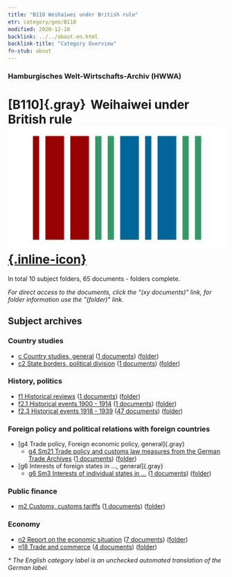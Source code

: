 ```yaml
---
title: "B110 Weihaiwei under British rule"
etr: category/geo/B110
modified: 2020-12-18
backlink: ../../about.en.html
backlink-title: "Category Overview"
fn-stub: about
---
```


### Hamburgisches Welt-Wirtschafts-Archiv (HWWA)
# [B110]{.gray}&#8201; Weihaiwei under British rule&#160; [![Wikidata item](/images/Wikidata-logo.svg){.inline-icon}](http://www.wikidata.org/entity/Q15939896)





In total 10 subject folders, 65 documents - folders complete.

_For direct access to the documents, click the "(xy documents)" link, for folder information use the "(folder)" link._

## Subject archives



### Country studies

- [c Country studies, general](../../../subject/about.en.html#c) (<a href="https://dfg-viewer.de/show/?tx_dlf[id]=https://pm20.zbw.eu/mets/sh/1412xx/141271/1441xx/144199/public.mets.en.xml" target="_blank">1 documents</a>) ([folder](http://purl.org/pressemappe20/folder/sh/141271,144199))
- [c2 State borders, political division](../../../subject/about.en.html#c2) (<a href="https://dfg-viewer.de/show/?tx_dlf[id]=https://pm20.zbw.eu/mets/sh/1412xx/141271/1442xx/144202/public.mets.en.xml" target="_blank">1 documents</a>) ([folder](http://purl.org/pressemappe20/folder/sh/141271,144202))

### History, politics

- [f1 Historical reviews](../../../subject/about.en.html#f1) (<a href="https://dfg-viewer.de/show/?tx_dlf[id]=https://pm20.zbw.eu/mets/sh/1412xx/141271/1442xx/144283/public.mets.en.xml" target="_blank">1 documents</a>) ([folder](http://purl.org/pressemappe20/folder/sh/141271,144283))
- [f2.1 Historical events 1900 - 1914](../../../subject/about.en.html#f2.1) (<a href="https://dfg-viewer.de/show/?tx_dlf[id]=https://pm20.zbw.eu/mets/sh/1412xx/141271/1813xx/181392/public.mets.en.xml" target="_blank">1 documents</a>) ([folder](http://purl.org/pressemappe20/folder/sh/141271,181392))
- [f2.3 Historical events 1918 - 1939](../../../subject/about.en.html#f2.3) (<a href="https://dfg-viewer.de/show/?tx_dlf[id]=https://pm20.zbw.eu/mets/sh/1412xx/141271/1813xx/181391/public.mets.en.xml" target="_blank">47 documents</a>) ([folder](http://purl.org/pressemappe20/folder/sh/141271,181391))

### Foreign policy and political relations with foreign countries

- [g4 Trade policy, Foreign economic policy, general]{.gray}
  - [g4 Sm21 Trade policy and customs law measures from the German Trade Archives](../../../subject/about.en.html#g4_Sm21) (<a href="https://dfg-viewer.de/show/?tx_dlf[id]=https://pm20.zbw.eu/mets/sh/1412xx/141271/1444xx/144492/public.mets.en.xml" target="_blank">1 documents</a>) ([folder](http://purl.org/pressemappe20/folder/sh/141271,144492))
- [g6 Interests of foreign states in ..., general]{.gray}
  - [g6 Sm3 Interests of individual states in ...](../../../subject/about.en.html#g6_Sm3) (<a href="https://dfg-viewer.de/show/?tx_dlf[id]=https://pm20.zbw.eu/mets/sh/1412xx/141271/1445xx/144568/public.mets.en.xml" target="_blank">1 documents</a>) ([folder](http://purl.org/pressemappe20/folder/sh/141271,144568))

### Public finance

- [m2 Customs, customs tariffs](../../../subject/about.en.html#m2) (<a href="https://dfg-viewer.de/show/?tx_dlf[id]=https://pm20.zbw.eu/mets/sh/1412xx/141271/1448xx/144850/public.mets.en.xml" target="_blank">1 documents</a>) ([folder](http://purl.org/pressemappe20/folder/sh/141271,144850))

### Economy

- [n2 Report on the economic situation](../../../subject/about.en.html#n2) (<a href="https://dfg-viewer.de/show/?tx_dlf[id]=https://pm20.zbw.eu/mets/sh/1412xx/141271/1449xx/144972/public.mets.en.xml" target="_blank">7 documents</a>) ([folder](http://purl.org/pressemappe20/folder/sh/141271,144972))
- [n18 Trade and commerce](../../../subject/about.en.html#n18) (<a href="https://dfg-viewer.de/show/?tx_dlf[id]=https://pm20.zbw.eu/mets/sh/1412xx/141271/1452xx/145262/public.mets.en.xml" target="_blank">4 documents</a>) ([folder](http://purl.org/pressemappe20/folder/sh/141271,145262))


_* The English category label is an unchecked automated translation of the German label._


